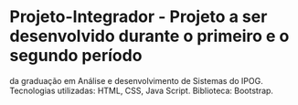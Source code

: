 # Projeto-Integrador - Projeto a ser desenvolvido durante o primeiro e o segundo período 
da graduação em Análise e desenvolvimento de Sistemas do IPOG. Tecnologias utilizadas: HTML, CSS, Java Script. Biblioteca: Bootstrap.
